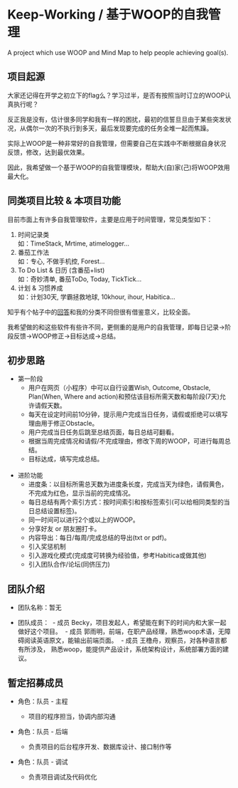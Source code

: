 # Keep-Working / 基于WOOP的自我管理
A project which use WOOP and Mind Map to help people achieving goal(s).

## 项目起源

大家还记得在开学之初立下的flag么？学习过半，是否有按照当时订立的WOOP认真执行呢？  

反正我是没有，估计很多同学和我有一样的困扰，最初的信誓旦旦由于某些突发状况，从偶尔一次的不执行到多天，最后发现要完成的任务全堆一起而焦躁。  

实际上WOOP是一种非常好的自我管理，但需要自己在实践中不断根据自身状况反馈，修改，达到最优效果。  

因此，我希望做一个基于WOOP的自我管理模块，帮助大(自)家(己)将WOOP效用最大化。  

## 同类项目比较 & 本项目功能

目前市面上有许多自我管理软件，主要是应用于时间管理，常见类型如下：
1. 时间记录类  
 如：TimeStack, Mrtime, atimelogger...
2. 番茄工作法  
 如：专心, 不做手机控, Forest...
3. To Do List & 日历 (含番茄+list)  
 如：奇妙清单, 番茄ToDo, Today, TickTick...
4. 计划 & 习惯养成  
 如：计划30天, 学霸拯救地球, 10khour, ihour, Habitica...   

知乎有个帖子中的[回答](https://www.zhihu.com/question/28323632/answer/80911363)和我的分类不同但很有借鉴意义，比较全面。  

我希望做的和这些软件有些许不同，更侧重的是用户的自我管理，即每日记录→阶段反馈→WOOP修正→目标达成→总结。  

## 初步思路

- 第一阶段  
  - 用户在网页（小程序）中可以自行设置Wish, Outcome, Obstacle, Plan(When, Where and action)和预估该目标所需天数和每阶段(7天)允许请假天数。  
  - 每天在设定时间前10分钟，提示用户完成当日任务，请假或拒绝可以填写理由用于修正Obstacle。  
  - 用户完成当日任务后跳至总结页面，每日总结可翻看。  
  - 根据当周完成情况和请假/不完成理由，修改下周的WOOP，可进行每周总结。  
  - 目标达成，填写完成总结。  
  
- 进阶功能
  - 进度条：以目标所需总天数为进度条长度，完成当天为绿色，请假黄色，不完成为红色，显示当前的完成情况。  
  - 每日总结有两个索引方式：按时间索引和按标签索引(可以给相同类型的当日总结设置标签)。  
  - 同一时间可以进行2个或以上的WOOP。  
  - 分享好友 or 朋友圈打卡。  
  - 内容导出：每日/每周/完成总结的导出(txt or pdf)。  
  - 引入奖惩机制  
  - 引入游戏化模式(完成度可转换为经验值，参考Habitica或做其他)  
  - 引入团队合作/论坛(同侪压力)

## 团队介绍

- 团队名称：暂无

- 团队成员：
  - 成员 Becky，项目发起人，希望能在剩下的时间内和大家一起做好这个项目。
  - 成员 郭雨明，前端，在职产品经理，熟悉woop术语，无障碍阅读英语原文，能输出前端页面。
  - 成员 王橹舟，观察员，对各种语言都有所涉及， 熟悉woop，能提供产品设计，系统架构设计，系统部署方面的建议。

## 暂定招募成员

- 角色：队员 - 主程  
  - 项目的程序担当，协调内部沟通

- 角色：队员 - 后端
  - 负责项目的后台程序开发、数据库设计、接口制作等
  
- 角色：队员 - 调试
  - 负责项目调试及代码优化

  
  
